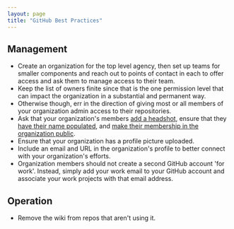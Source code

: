 ```yaml
---
layout: page
title: "GitHub Best Practices"
---
```


## Management 
* Create an organization for the top level agency, then set up teams for smaller components and reach out to points of contact in each to offer access and ask them to manage access to their team.  
* Keep the list of owners finite since that is the one permission level that can impact the organization in a substantial and permanent way.  
* Otherwise though, err in the direction of giving most or all members of your organization admin access to their repositories.  
* Ask that your organization's members [add a headshot](https://18f.github.io/open-source-program/pages/github_notes#add-your-name-to-your-account), ensure that they [have their name populated](https://18f.github.io/open-source-program/pages/github_notes#add-a-profile-picture), and [make their membership in the organization public](https://18f.github.io/open-source-program/pages/github_notes#make-your-org-membership-public).  
* Ensure that your organization has a profile picture uploaded.  
* Include an email and URL in the organization's profile to better connect with your organization's efforts. 
* Organization members should not create a second GitHub account 'for work'.  Instead, simply add your work email to your GitHub account and associate your work projects with that email address.  

## Operation 
* Remove the wiki from repos that aren't using it.  
